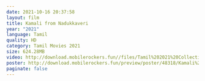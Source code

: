 ```yaml
---
date: 2021-10-16 20:37:58
layout: film
title: Kamali from Nadukkaveri
year: "2021"
language: Tamil
quality: HD
category: Tamil Movies 2021
size: 624.28MB
video: http://download.mobilerockers.fun//files/Tamil%202021%20Collection/Kamali%20from%20Nadukkaveri%20(2021)/Kamali%20from%20Nadukkaveri%20(2021)%20Full%20Movies/Kamali%20from%20Nadukkaveri%20(2021)%20HDRip/Kamali%20From%20Nadukkaveri%20(2021)%20HDRip%20Single%20Part.mp4
poster: http://download.mobilerockers.fun/preview/poster/48318/Kamali%20from%20Nadukkaveri%20(2021).png
paginate: false
---
```

